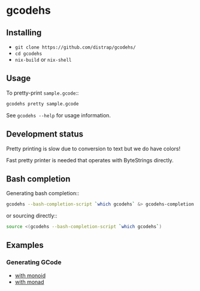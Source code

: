 # gcodehs

## Installing

* `git clone https://github.com/distrap/gcodehs/`
* `cd gcodehs`
* `nix-build` or `nix-shell`

## Usage

To pretty-print `sample.gcode`::

```bash
gcodehs pretty sample.gcode
```

See `gcodehs --help` for usage information.

## Development status

Pretty printing is slow due to conversion
to text but we do have colors!

Fast pretty printer is needed that operates
with ByteStrings directly.

## Bash completion

Generating bash completion::

```bash
gcodehs --bash-completion-script `which gcodehs` &> gcodehs-completion.sh
```

or sourcing directly::

```bash
source <(gcodehs --bash-completion-script `which gcodehs`)
```

## Examples

### Generating GCode

* [with monoid](src/Data/GCode/Canon/Generate/Examples.hs)
* [with monad](src/Data/GCode/Canon/Generate/ExamplesMonad.hs)
